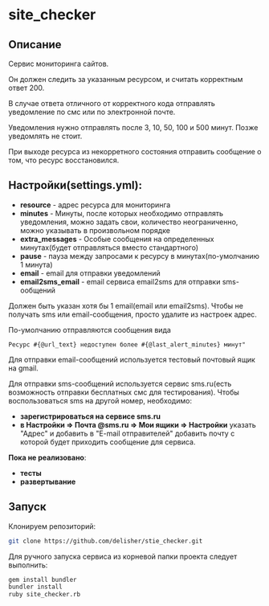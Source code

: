 # site_checker
## Описание
Сервис мониторинга сайтов.

Он должен следить за указанным ресурсом, и считать корректным ответ 200.

В случае ответа отличного от корректного кода отправлять уведомление по смс или
по электронной почте.

Уведомления нужно отправлять после 3, 10, 50, 100 и 500 минут.
Позже уведомлять не стоит.

При выходе ресурса из некорретного состояния отправить сообщение о том, что
ресурс восстановился.

## Настройки(settings.yml):

* **resource** - адрес ресурса для мониторинга
* **minutes** - Минуты, после которых необходимо отправлять уведомления, можно задать свои, количество неограниченно, можно указывать в произвольном порядке
* **extra_messages** - Особые сообщения на определенных минутах(будет отправляться вместо стандартного)
* **pause** - пауза между запросами к ресурсу в минутах(по-умолчанию 1 минута)
* **email** - email для отправки уведомлений
* **email2sms_email** - email сервиса email2sms для отправки sms-ообщений

Должен быть указан хотя бы 1 email(email или email2sms). Чтобы не получать sms или email-сообщения, просто удалите из настроек адрес.

По-умолчанию отправляются сообщения вида 
```
Ресурс #{@url_text} недоступен более #{@last_alert_minutes} минут"
```

Для отправки email-сообщений используется тестовый почтовый ящик на gmail.

Для отправки sms-сообщений используется сервис sms.ru(есть возможность отправки бесплатных смс для тестирования). Чтобы воспользоваться sms на другой номер, необходимо:
* **зарегистрироваться на сервисе sms.ru**
* **в Настройки => Почта @sms.ru => Мои ящики => Настройки** указать "Адрес" и добавить в "E-mail отправителей" добавить почту с которой будет приходить сообщение для сервиса.


**Пока не реализовано**:

* **тесты**
* **развертывание**


## Запуск
Клонируем репозиторий:

```bash
git clone https://github.com/delisher/stie_checker.git
```

Для ручного запуска сервиса из корневой папки проекта следует выполнить:
```bash
gem install bundler
bundler install
ruby site_checker.rb
```